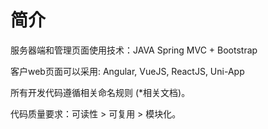 # 简介

服务器端和管理页面使用技术：JAVA Spring MVC + Bootstrap 

客户web页面可以采用: Angular, VueJS, ReactJS,  Uni-App

所有开发代码遵循相关命名规则 \(\*相关文档\)。

代码质量要求：可读性 &gt; 可复用 &gt; 模块化。



